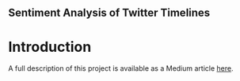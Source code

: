 ## Sentiment Analysis of Twitter Timelines

# Introduction

A full description of this project is available as a Medium article [here](https://medium.com/@dmitryrastorguev/sentiment-analysis-of-twitter-timelines-61c73eeacedf).
